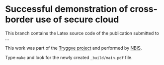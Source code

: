 # Successful demonstration of cross-border use of secure cloud

This branch contains the Latex source code of the publication submitted to ...

This work was part of
the [Tryggve project](https://wiki.neic.no/wiki/Tryggve) and performed
by [NBIS](http://www.nbis.se).

Type `make` and look for the newly created `_build/main.pdf` file.
